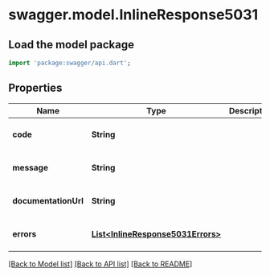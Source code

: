 # swagger.model.InlineResponse5031

## Load the model package
```dart
import 'package:swagger/api.dart';
```

## Properties
Name | Type | Description | Notes
------------ | ------------- | ------------- | -------------
**code** | **String** |  | [optional] [default to null]
**message** | **String** |  | [optional] [default to null]
**documentationUrl** | **String** |  | [optional] [default to null]
**errors** | [**List&lt;InlineResponse5031Errors&gt;**](InlineResponse5031Errors.md) |  | [optional] [default to []]

[[Back to Model list]](../README.md#documentation-for-models) [[Back to API list]](../README.md#documentation-for-api-endpoints) [[Back to README]](../README.md)

